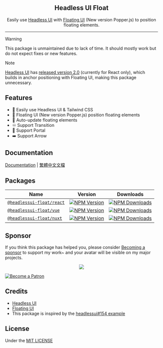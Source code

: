 <h2 align="center">Headless UI Float</h2>

<p align="center">
  Easily use <a href="https://headlessui.com/">Headless UI</a> with <a href="https://floating-ui.com/">Floating UI</a> (New version Popper.js) to position floating elements.
</p>

<hr>

> [!WARNING]
> This package is unmaintained due to lack of time. It should mostly work but do not expect fixes or new features.

> [!NOTE]
> [Headless UI](https://headlessui.com/) has [released version 2.0](https://tailwindcss.com/blog/headless-ui-v2#built-in-anchor-positioning) (currently for React only), which builds in anchor positioning with Floating UI, making this package unnecessary.

## Features

* 💙 Easily use Headless UI & Tailwind CSS
* 💬 Floating UI (New version Popper.js) position floating elements
* 🔔 Auto-update floating elements
* ♾️ Support Transition
* 🚪 Support Portal
* ➡️ Support Arrow

## Documentation

[Documentation](https://headlessui-float.vercel.app/) | [繁體中文文檔](https://headlessui-float.vercel.app/zh-tw/)

## Packages

| Name                                       | Version                                         | Downloads                                           |
| ------------------------------------------ | ----------------------------------------------- | --------------------------------------------------- |
| [`@headlessui-float/react`][react-link-gh] | [![NPM Version][react-version]][react-link-npm] | [![NPM Downloads][react-downloads]][react-link-npm] |
| [`@headlessui-float/vue`][vue-link-gh]     | [![NPM Version][vue-version]][vue-link-npm]     | [![NPM Downloads][vue-downloads]][vue-link-npm]     |
| [`@headlessui-float/nuxt`][nuxt-link-gh]   | [![NPM Version][nuxt-version]][nuxt-link-npm]   | [![NPM Downloads][nuxt-downloads]][nuxt-link-npm]   |

[react-version]: https://img.shields.io/npm/v/@headlessui-float/react?style=flat-square
[react-downloads]: https://img.shields.io/npm/dt/@headlessui-float/react?style=flat-square
[vue-version]: https://img.shields.io/npm/v/@headlessui-float/vue?style=flat-square
[vue-downloads]: https://img.shields.io/npm/dt/@headlessui-float/vue?style=flat-square
[nuxt-version]: https://img.shields.io/npm/v/@headlessui-float/nuxt?style=flat-square
[nuxt-downloads]: https://img.shields.io/npm/dt/@headlessui-float/nuxt?style=flat-square

[react-link-gh]: https://github.com/ycs77/headlessui-float/tree/main/packages/react
[react-link-npm]: https://www.npmjs.com/package/@headlessui-float/react
[vue-link-gh]: https://github.com/ycs77/headlessui-float/tree/main/packages/vue
[vue-link-npm]: https://www.npmjs.com/package/@headlessui-float/vue
[nuxt-link-gh]: https://github.com/ycs77/headlessui-float/tree/main/packages/nuxt
[nuxt-link-npm]: https://www.npmjs.com/package/@headlessui-float/nuxt

## Sponsor

If you think this package has helped you, please consider [Becoming a sponsor](https://www.patreon.com/ycs77) to support my work~ and your avatar will be visible on my major projects.

<p align="center">
  <a href="https://www.patreon.com/ycs77">
    <img src="https://cdn.jsdelivr.net/gh/ycs77/static/sponsors.svg"/>
  </a>
</p>

<a href="https://www.patreon.com/ycs77">
  <img src="https://c5.patreon.com/external/logo/become_a_patron_button.png" alt="Become a Patron" />
</a>

## Credits

* [Headless UI](https://headlessui.com/)
* [Floating UI](https://floating-ui.com/)
* This package is inspired by the [headlessui#154 example](https://github.com/tailwindlabs/headlessui/issues/154)

## License

Under the [MIT LICENSE](LICENSE.md)
